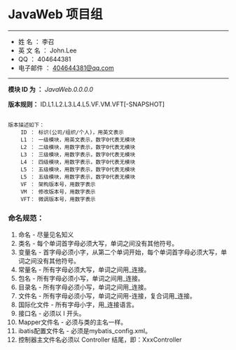# JavaWeb 项目组
* * *
* 姓    名 ： 李召
* 英 文 名 ： John.Lee
* QQ       ： 404644381
* 电子邮件 ： 404644381@qq.com
* * *

**模块 ID 为 ：** _JavaWeb.0.0.0.0_

**版本规则：** ID.L1.L2.L3.L4.L5.VF.VM.VFT[-SNAPSHOT]
<pre><code>
版本描述如下：
    ID ： 标识(公司/组织/个人)，用英文表示
    L1 ： 一级模块，用英文表示，数字0代表无模块
    L2 ： 二级模块，用数字表示，数字0代表无模块
    L3 ： 三级模块，用数字表示，数字0代表无模块
    L4 ： 四级模块，用数字表示，数字0代表无模块
    L5 ： 五级模块，用数字表示，数字0代表无模块
    L5 ： 五级模块，用数字表示，数字0代表无模块
    VF ： 架构版本号，用数字表示
    VM ： 修改版本号，用数字表示
    VFT： 微调版本号，用数字表示
</code></pre>

### 命名规范：
1.  命名 - 尽量见名知义
2.  类名 - 每个单词首字母必须大写，单词之间没有其他符号。
3.  变量名 - 首字母必须小字，从第二个单词开始，每个单词首字母必须大写，单词之间没有其他符号。
4.  常量名 - 所有字母必须大写，单词之间用_连接。
5.  包名 - 所有字母必须小写，单词之间用_连接。
6.  目录名 - 所有字母必须小写，单词之间用_连接。
7.  文件名 - 所有字母必须小写，单词之间用-连接，复合词用_连接。
8.  国际化文件 - 所有字母小字，用_连接语言。
9.  接口名 - 必须以 I 开头。
10. Mapper文件名 - 必须与类的主名一样。
11. ibatis配置文件名 - 必须是mybatis_config.xml。
12. 控制器主文件名必须以 Controller 结尾，即：XxxController
